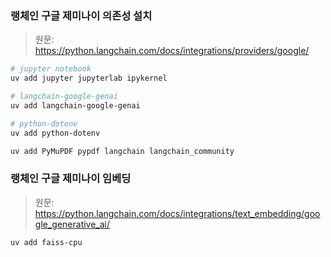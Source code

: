 ### 랭체인 구글 제미나이 의존성 설치

> 원문: <https://python.langchain.com/docs/integrations/providers/google/>

```bash
# jupyter notebook
uv add jupyter jupyterlab ipykernel

# langchain-google-genai
uv add langchain-google-genai

# python-dotenv
uv add python-dotenv
```

```bash
uv add PyMuPDF pypdf langchain langchain_community
```

### 랭체인 구글 제미나이 임베딩

> 원문: <https://python.langchain.com/docs/integrations/text_embedding/google_generative_ai/>

```bash
uv add faiss-cpu
```
